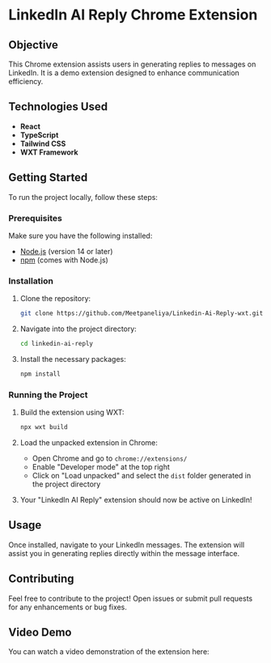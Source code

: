 # LinkedIn AI Reply Chrome Extension

## Objective

This Chrome extension assists users in generating replies to messages on LinkedIn. It is a demo extension designed to enhance communication efficiency.

## Technologies Used

- **React**
- **TypeScript**
- **Tailwind CSS**
- **WXT Framework**

## Getting Started

To run the project locally, follow these steps:

### Prerequisites

Make sure you have the following installed:

- [Node.js](https://nodejs.org/) (version 14 or later)
- [npm](https://www.npmjs.com/) (comes with Node.js)

### Installation

1. Clone the repository:

   ```bash
   git clone https://github.com/Meetpaneliya/Linkedin-Ai-Reply-wxt.git
   ```

2. Navigate into the project directory:

   ```bash
   cd linkedin-ai-reply
   ```

3. Install the necessary packages:

   ```bash
   npm install
   ```

### Running the Project

1. Build the extension using WXT:

   ```bash
   npx wxt build
   ```

2. Load the unpacked extension in Chrome:

   - Open Chrome and go to `chrome://extensions/`
   - Enable "Developer mode" at the top right
   - Click on "Load unpacked" and select the `dist` folder generated in the project directory

3. Your "LinkedIn AI Reply" extension should now be active on LinkedIn!

## Usage

Once installed, navigate to your LinkedIn messages. The extension will assist you in generating replies directly within the message interface.

## Contributing

Feel free to contribute to the project! Open issues or submit pull requests for any enhancements or bug fixes.

## Video Demo

You can watch a video demonstration of the extension here: 







